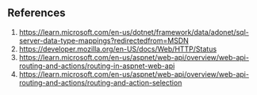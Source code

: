## References

1) https://learn.microsoft.com/en-us/dotnet/framework/data/adonet/sql-server-data-type-mappings?redirectedfrom=MSDN
2) https://developer.mozilla.org/en-US/docs/Web/HTTP/Status
3) https://learn.microsoft.com/en-us/aspnet/web-api/overview/web-api-routing-and-actions/routing-in-aspnet-web-api
4) https://learn.microsoft.com/en-us/aspnet/web-api/overview/web-api-routing-and-actions/routing-and-action-selection
